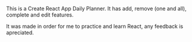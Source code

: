 This is a Create React App Daily Planner.
It has add, remove (one and all), complete and edit features.

It was made in order for me to practice and learn React, any feedback is apreciated.
